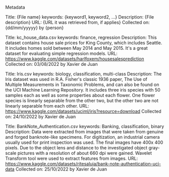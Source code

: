 
Metadata

Title: {File name}
keywords: {keyword1, keyword2, ...}
Description: {File description}
URL: {URL it was retrieved from, if applies}
Collected on: {dd/mm/yyyyy} by {person}

Title: kc_house_data.csv
keywords: finance, regression
Description: This dataset contains house sale prices for King County, which includes Seattle. It includes homes sold between May 2014 and May 2015. It's a great dataset for evaluating simple regression models.
URL: https://www.kaggle.com/datasets/harlfoxem/housesalesprediction
Collected on: 03/08/2022 by Xavier de Juan

Title: Iris.csv
keywords: biology, classification, multi-class
Description: The Iris dataset was used in R.A. Fisher's classic 1936 paper, The Use of Multiple Measurements in Taxonomic Problems, and can also be found on the UCI Machine Learning Repository. It includes three iris species with 50 samples each as well as some properties about each flower. One flower species is linearly separable from the other two, but the other two are not linearly separable from each other.
URL: https://www.kaggle.com/datasets/uciml/iris?resource=download
Collected on: 24/10/2022 by Xavier de Juan

Title: BankNote_Authentication.csv
keywords: Banking, classification, binary
Description: Data were extracted from images that were taken from genuine and forged banknote-like specimens. For digitization, an industrial camera usually used for print inspection was used. The final images have 400x 400 pixels. Due to the object lens and distance to the investigated object gray-scale pictures with a resolution of about 660 dpi were gained. Wavelet Transform tool were used to extract features from images.
URL: https://www.kaggle.com/datasets/ritesaluja/bank-note-authentication-uci-data
Collected on: 25/10/2022 by Xavier de Juan

